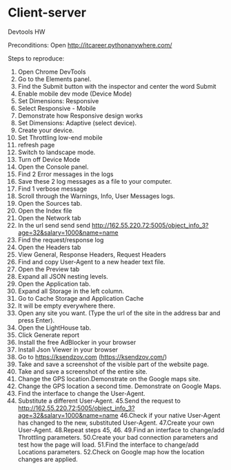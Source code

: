 # Client-server

Devtools HW

Preconditions:
Open http://itcareer.pythonanywhere.com/

Steps to reproduce:
 
 1. Open Chrome DevTools
 2. Go to the Elements panel.
 3. Find the Submit button with the inspector and center the word Submit
 4. Enable mobile dev mode (Device Mode)
 5. Set Dimensions: Responsive 
 6. Select Responsive - Mobile
 7. Demonstrate how Responsive design works
 8. Set Dimensions: Adaptive (select device).
 9. Create your device.
 10. Set Throttling low-end mobile
 11. refresh page
 12. Switch to landscape mode.
 13. Turn off Device Mode
 14. Open the Console panel.
 15. Find 2 Error messages in the logs
 16. Save these 2 log messages as a file to your computer.
 17. Find 1 verbose message
 18. Scroll through the Warnings, Info, User Messages logs.
 19. Open the Sources tab.
 20. Open the Index file
 21. Open the Network tab
 22. In the url send send send http://162.55.220.72:5005/object_info_3?age=32&salary=1000&name=name
 23. Find the request/response log  
 24. Open the Headers tab
 25. View General, Response Headers, Request Headers
 26. Find and copy User-Agent to a new header text file.
 27. Open the Preview tab
 28. Expand all JSON nesting levels.
 29. Open the Application tab.
 30. Expand all Storage in the left column.
 31. Go to Cache Storage and Application Cache
 32. It will be empty everywhere there.
 33. Open any site you want. (Type the url of the site in the address bar and press Enter).
 34. Open the LightHouse tab.
 35. Click Generate report
 36. Install the free AdBlocker in your browser
 37. Install Json Viewer in your browser
 38. Go to https://ksendzov.com (https://ksendzov.com/)
 39. Take and save a screenshot of the visible part of the website page.
 40. Take and save a screenshot of the entire site.
 41. Change the GPS location.Demonstrate on the Google maps site.
 42. Change the GPS location a second time. Demonstrate on Google Maps.
 43. Find the interface to change the User-Agent.
 44. Substitute a different User-Agent. 
 45.Send the request to
http://162.55.220.72:5005/object_info_3?age=32&salary=1000&name=name
 46.Check if your native User-Agent has changed to the new, substituted User-Agent.
47.Create your own User-Agent.
48.Repeat steps 45, 46.
49.Find an interface to change/add Throttling parameters.
50.Create your bad connection parameters and test how the page will load.
51.Find the interface to change/add Locations parameters.
52.Check on Google map how the location changes are applied.
